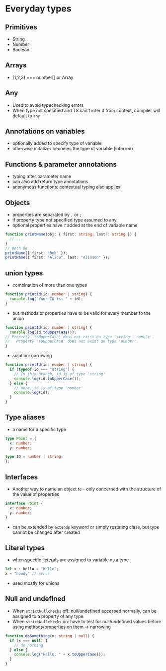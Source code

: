 # Everyday types

## Primitives
- String
- Number
- Boolean

## Arrays 
- [1,2,3] === number[] or Array<number>

## Any
- Used to avoid typechecking errors 
- When type not specified and TS can't infer it from context, compiler will default to `any`

## Annotations on variables
- optionally added to specify type of variable
- otherwise initalizer becomes the type of variable (inferred)

## Functions & parameter annotations
- typing after parameter name
- can also add return type annotations 
- anonymous functions: contextual typing also applies 

## Objects 
- properties are separated by `,` or `;`
- if property type not specified type assumed to any 
- optional properties have `?` added at the end of variable name 
```ts
function printName(obj: { first: string; last?: string }) {
  // ...
}
// Both OK
printName({ first: "Bob" });
printName({ first: "Alice", last: "Alisson" });
```

## union types
- combination of more than one types 
```ts
function printId(id: number | string) {
  console.log("Your ID is: " + id);
}
```
- but methods or properties have to be valid for every member fo the union
```ts
function printId(id: number | string) {
  console.log(id.toUpperCase());
// Property 'toUpperCase' does not exist on type 'string | number'.
//   Property 'toUpperCase' does not exist on type 'number'.
}
```
- solution: narrowing
```ts
function printId(id: number | string) {
  if (typeof id === "string") {
    // In this branch, id is of type 'string'
    console.log(id.toUpperCase());
  } else {
    // Here, id is of type 'number'
    console.log(id);
  }
}
```

## Type aliases 
- a name for a specific type 
```ts
type Point = {
  x: number;
  y: number;

type ID = number | string;
};
```

## Interfaces
- Another way to name an object te - only concerned with the structure of the value of properties 
```ts
interface Point {
  x: number;
  y: number;
}
```
- can be extended by `extends` keyword or simply restating class, but type cannot be changed after created 

## Literal types 
- when specific lieterals are assigned to variable as a type
```ts
let x : hello = "hello";
x = "howdy" // error
```
- used mostly for unions 

## Null and undefined 
- When `strictNullchecks` off: null/undefined accessed normally, can be assigned to a property of any type 
- When `strictNullchecks` on: have to test for null/undefined values before using methods/properties on them -> narrowing 
```ts
function doSomething(x: string | null) {
  if (x === null) {
    // do nothing
  } else {
    console.log("Hello, " + x.toUpperCase());
  }
}
```
